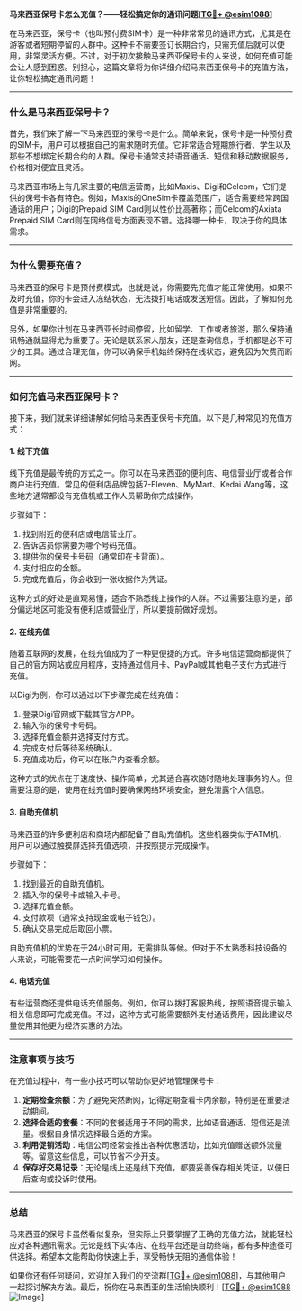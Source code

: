 **马来西亚保号卡怎么充值？——轻松搞定你的通讯问题[[TG💪+ @esim1088](https://t.me/s/esim1088)]**

在马来西亚，保号卡（也叫预付费SIM卡）是一种非常常见的通讯方式，尤其是在游客或者短期停留的人群中。这种卡不需要签订长期合约，只需充值后就可以使用，非常灵活方便。不过，对于初次接触马来西亚保号卡的人来说，如何充值可能会让人感到困惑。别担心，这篇文章将为你详细介绍马来西亚保号卡的充值方法，让你轻松搞定通讯问题！

---

### **什么是马来西亚保号卡？**

首先，我们来了解一下马来西亚的保号卡是什么。简单来说，保号卡是一种预付费的SIM卡，用户可以根据自己的需求随时充值。它非常适合短期旅行者、学生以及那些不想绑定长期合约的人群。保号卡通常支持语音通话、短信和移动数据服务，价格相对便宜且灵活。

马来西亚市场上有几家主要的电信运营商，比如Maxis、Digi和Celcom，它们提供的保号卡各有特色。例如，Maxis的OneSim卡覆盖范围广，适合需要经常跨国通话的用户；Digi的Prepaid SIM Card则以性价比高著称；而Celcom的Axiata Prepaid SIM Card则在网络信号方面表现不错。选择哪一种卡，取决于你的具体需求。

---

### **为什么需要充值？**

马来西亚的保号卡是预付费模式，也就是说，你需要先充值才能正常使用。如果不及时充值，你的卡会进入冻结状态，无法拨打电话或发送短信。因此，了解如何充值是非常重要的。

另外，如果你计划在马来西亚长时间停留，比如留学、工作或者旅游，那么保持通讯畅通就显得尤为重要了。无论是联系家人朋友，还是查询信息，手机都是必不可少的工具。通过合理充值，你可以确保手机始终保持在线状态，避免因为欠费而断网。

---

### **如何充值马来西亚保号卡？**

接下来，我们就来详细讲解如何给马来西亚保号卡充值。以下是几种常见的充值方式：

#### **1. 线下充值**
线下充值是最传统的方式之一。你可以在马来西亚的便利店、电信营业厅或者合作商户进行充值。常见的便利店品牌包括7-Eleven、MyMart、Kedai Wang等，这些地方通常都设有充值机或工作人员帮助你完成操作。

步骤如下：
1. 找到附近的便利店或电信营业厅。
2. 告诉店员你需要为哪个号码充值。
3. 提供你的保号卡号码（通常印在卡背面）。
4. 支付相应的金额。
5. 完成充值后，你会收到一张收据作为凭证。

这种方式的好处是直观易懂，适合不熟悉线上操作的人群。不过需要注意的是，部分偏远地区可能没有便利店或营业厅，所以要提前做好规划。

#### **2. 在线充值**
随着互联网的发展，在线充值成为了一种更便捷的方式。许多电信运营商都提供了自己的官方网站或应用程序，支持通过信用卡、PayPal或其他电子支付方式进行充值。

以Digi为例，你可以通过以下步骤完成在线充值：
1. 登录Digi官网或下载其官方APP。
2. 输入你的保号卡号码。
3. 选择充值金额并选择支付方式。
4. 完成支付后等待系统确认。
5. 充值成功后，你可以在账户内查看余额。

这种方式的优点在于速度快、操作简单，尤其适合喜欢随时随地处理事务的人。但需要注意的是，使用在线充值时要确保网络环境安全，避免泄露个人信息。

#### **3. 自助充值机**
马来西亚的许多便利店和商场内都配备了自助充值机。这些机器类似于ATM机，用户可以通过触摸屏选择充值选项，并按照提示完成操作。

步骤如下：
1. 找到最近的自助充值机。
2. 插入你的保号卡或输入卡号。
3. 选择充值金额。
4. 支付款项（通常支持现金或电子钱包）。
5. 确认交易完成后取回小票。

自助充值机的优势在于24小时可用，无需排队等候。但对于不太熟悉科技设备的人来说，可能需要花一点时间学习如何操作。

#### **4. 电话充值**
有些运营商还提供电话充值服务。例如，你可以拨打客服热线，按照语音提示输入相关信息即可完成充值。不过，这种方式可能需要额外支付通话费用，因此建议尽量使用其他更为经济实惠的方法。

---

### **注意事项与技巧**

在充值过程中，有一些小技巧可以帮助你更好地管理保号卡：

1. **定期检查余额**：为了避免突然断网，记得定期查看卡内余额，特别是在重要活动期间。
2. **选择合适的套餐**：不同的套餐适用于不同的需求，比如语音通话、短信还是流量。根据自身情况选择最合适的方案。
3. **利用促销活动**：电信公司经常会推出各种优惠活动，比如充值赠送额外流量等。留意这些信息，可以节省不少开支。
4. **保存好交易记录**：无论是线上还是线下充值，都要妥善保存相关凭证，以便日后查询或投诉时使用。

---

### **总结**

马来西亚的保号卡虽然看似复杂，但实际上只要掌握了正确的充值方法，就能轻松应对各种通讯需求。无论是线下实体店、在线平台还是自助终端，都有多种途径可供选择。希望本文能帮助你快速上手，享受畅快无阻的通信体验！

如果你还有任何疑问，欢迎加入我们的交流群[[TG💪+ @esim1088](https://t.me/s/esim1088)]，与其他用户一起探讨解决方法。最后，祝你在马来西亚的生活愉快顺利！[[TG💪+ @esim1088](https://t.me/s/esim1088) ![Image](https://i.postimg.cc/4NQfJmqS/Snipaste-2025-05-13-00-14-12.png)]
